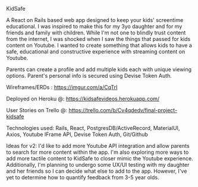 KidSafe

A React on Rails based web app designed to keep your kids' screentime educational. I was inspired to make this for my 3yo daughter and for my friends and family with children. While I'm not one to blindly trust content from the internet, I was shocked when I saw the things that passed for kids content on Youtube. I wanted to create something that allows kids to have a safe, educational and constructive experience with streaming content on Youtube.

Parents can create a profile and add multiple kids each with unique viewing options. Parent's personal info is secured using Devise Token Auth. 

Wireframes/ERDs : https://imgur.com/a/CqTrI

Deployed on Heroku @: https://kidsafevideos.herokuapp.com/

User Stories on Trello @: https://trello.com/b/Cv4qdedv/final-project-kidsafe

Technologies used: Rails, React, PostgresDB/ActiveRecord, MaterialUI, Axios, Youtube IFrame API, Devise Token Auth, Git/Github

Ideas for v2: I'd like to add more Youtube API integration and allow parents to search for more content within the app. I'm also exploring more ways to add more tactile content to KidSafe to closer mimic the Youtube experience. Additionally, I'm planning to undergo some UX/UI testing with my daughter and her friends so I can decide what else to add to the app. However, I've yet to determine how to quantify feedback from 3-5 year olds.
